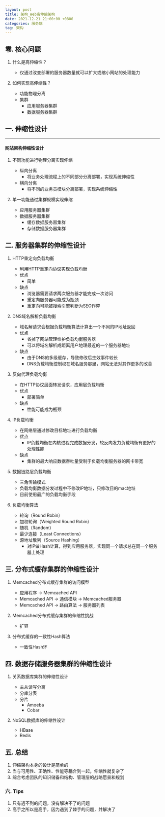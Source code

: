 ```yaml
---
layout: post
title: 架构_Web高伸缩架构
date: 2021-12-21 21:00:00 +0800
categories: 服务端
tag: 架构
---
```



## 零. 核心问题
1. 什么是高伸缩性？
	- 仅通过改变部署的服务器数量就可以扩大或缩小网站的处理能力

2. 如何实现高伸缩性？
	- 功能物理分离
	- 集群
		- 应用服务器集群
		- 数据服务器集群

## 一. 伸缩性设计
*** 

#### 网站架构伸缩性设计

1. 不同功能进行物理分离实现伸缩
	- 纵向分离
		- 将业务处理流程上的不同部分分离部署，实现系统伸缩性
	- 横向分离
		- 将不同的业务员模块分离部署，实现系统伸缩性

2. 单一功能通过集群规模实现伸缩
	- 应用服务器集群
	- 数据服务器集群
		- 缓存数据服务器集群
		- 存储数据服务器集群


## 二. 服务器集群的伸缩性设计

1. HTTP重定向负载均衡
	- 利用HTTP重定向协议实现负载均衡
	- 优点
		- 简单
	- 缺点
		- 浏览器需要请求两次服务器才能完成一次访问
		- 重定向服务器可能成为瓶颈
		- 重定向可能被搜索引擎判断为SEO作弊
	
2. DNS域名解析负载均衡
	- 域名解请求会根据负载均衡算法计算出一个不同的IP地址返回
	- 优点
		- 省掉了网站管理维护负载均衡服务器
		- 可以将域名解析成距离用户地理最近的一个服务器地址
	- 缺点
		- 由于DNS的多级缓存，导致修改后生效事件较长
		- DNS负载均衡控制权在域名服务那里，网站无法对其作更多的改善

3. 反向代理负载均衡
	- 在HTTP协议层面转发请求，应用层负载均衡
	- 优点
		- 部署简单
	- 缺点
		- 性能可能成为瓶颈

4. IP负载均衡
	- 在网络层通过修改目标地址进行负载均衡
	- 优点
		- IP负载均衡在内核进程完成数据分发，较反向发力负载均衡有更好的处理性能
	- 缺点
		- 集群的最大响应数据吞吐量受制于负载均衡服务器的网卡带宽

5. 数据链路层负载均衡
	- 三角传输模式
	- 负载均衡数据分发过程中不修改IP地址，只修改目的mac地址
	- 目前使用最广的负载均衡手段

6. 负载均衡算法
	- 轮询（Round Robin）
	- 加权轮询（Weighted Round Robin）
	- 随机（Random）
	- 最少连接（Least Connections）
	- 源地址散列（Source Hashing）
		- 对IP做Hash计算，得到应用服务器，实现同一个请求总在同一个服务器上处理

## 三. 分布式缓存集群的伸缩性设计

1. Memcached分布式缓存集群的访问模型
	- 应用程序 -> Memcached API
	- Memcached API -> 通信模块 -> Memcached服务器
	- Memcached API -> 路由算法 -> 服务器列表 

2. Memcached分布式缓存集群的伸缩性挑战
	- 扩容

3. 分布式缓存的一致性Hash算法
	- 一致性Hash环

## 四. 数据存储服务器集群的伸缩性设计

1. 关系数据库集群的伸缩性设计
	- 主从读写分离
	- 分库分表
	- 分片
		- Amoeba
		- Cobar

2. NoSQL数据库的伸缩性设计
	- HBase
	- Redis

## 五. 总结
1. 伸缩架构本身的设计是简单的
2. 当与可用性、正确性、性能等耦合到一起，伸缩性就复杂了
3. 综合考虑团队的知识储备和结构、管理层的战略愿景和规划


### 六. Tips
1. 只有遇不到的问题，没有解决不了的问题
2. 高手之所以是高手，因为遇到了棘手的问题，并解决了







